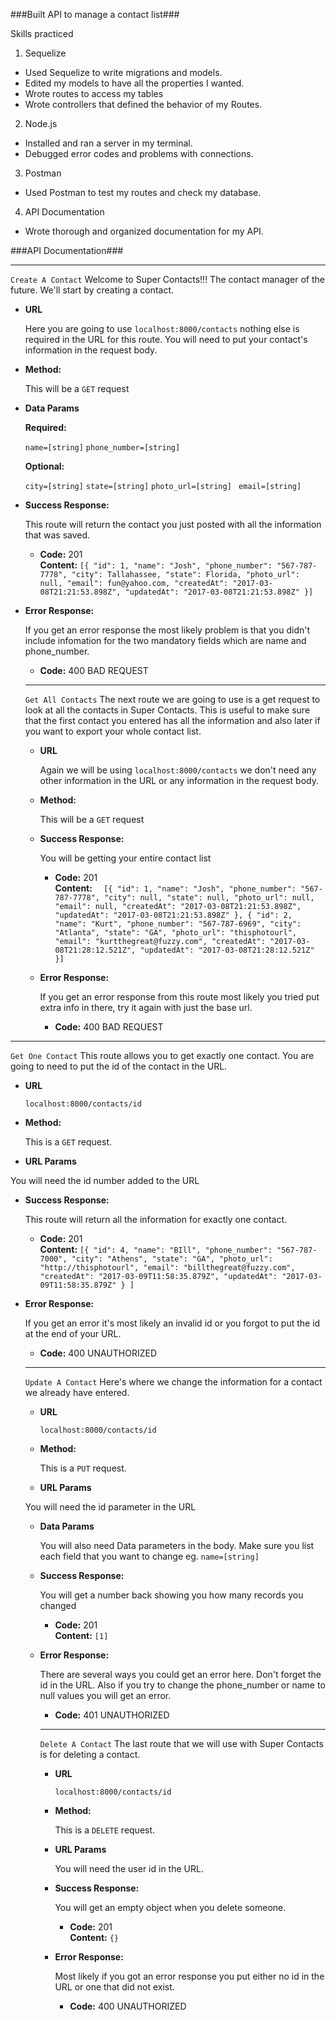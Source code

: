 ###Built API to manage a contact list###

Skills practiced

1. Sequelize
  * Used Sequelize to write migrations and models.
  * Edited my models to have all the properties I wanted.
  * Wrote routes to access my tables
  * Wrote controllers that defined the behavior of my Routes.
2. Node.js
  * Installed and ran a server in my terminal.
  * Debugged error codes and problems with connections.
3. Postman
  * Used Postman to test my routes and check my database.
4. API Documentation
  * Wrote thorough and organized documentation for my API.

###API Documentation###

----
  `Create A Contact`
  Welcome to Super Contacts!!! The contact manager of the future.
  We'll start by creating a contact.

* **URL**

  Here you are going to use `localhost:8000/contacts` nothing else is required in the URL for this route. You will need to put your contact's information in the request body.

* **Method:**

  This will be a `GET` request

* **Data Params**

  **Required:**

  `name=[string]`
  `phone_number=[string]`

  **Optional:**

  `city=[string]`
  `state=[string]`
  `photo_url=[string]`
  ` email=[string]`

* **Success Response:**

  This route will return the contact you just posted with all the information that was saved.

  * **Code:** 201 <br/>
    **Content:**
  `[{
    "id": 1,
    "name": "Josh",
    "phone_number": "567-787-7778",
    "city": Tallahassee,
    "state": Florida,
    "photo_url": null,
    "email": fun@yahoo.com,
    "createdAt": "2017-03-08T21:21:53.898Z",
    "updatedAt": "2017-03-08T21:21:53.898Z"
  }]`


* **Error Response:**

  If you get an error response the most likely problem is that you didn't include infomation for the two mandatory fields which are name and phone_number.

  * **Code:** 400 BAD REQUEST <br/>

  ----
  `Get All Contacts`
  The next route we are going to use is a get request to look at all the contacts in Super Contacts. This is useful to make sure that the first contact you entered has all the information and also later if you want to export your whole contact list.

  * **URL**

    Again we will be using `localhost:8000/contacts` we don't need any other information in the URL or any information in the request body.

  * **Method:**

    This will be a `GET` request    

  * **Success Response:**

    You will be getting your entire contact list

    * **Code:** 201 <br/>
      **Content:** `  [{
    "id": 1,
    "name": "Josh",
    "phone_number": "567-787-7778",
    "city": null,
    "state": null,
    "photo_url": null,
    "email": null,
    "createdAt": "2017-03-08T21:21:53.898Z",
    "updatedAt": "2017-03-08T21:21:53.898Z"
  },
  {
    "id": 2,
    "name": "Kurt",
    "phone_number": "567-787-6969",
    "city": "Atlanta",
    "state": "GA",
    "photo_url": "thisphotourl",
    "email": "kurtthegreat@fuzzy.com",
    "createdAt": "2017-03-08T21:28:12.521Z",
    "updatedAt": "2017-03-08T21:28:12.521Z"
  }]`

  * **Error Response:**

    If you get an error response from this route most likely you tried put extra info in there, try it again with just the base url.

    * **Code:** 400 BAD REQUEST <br/>

----
`Get One Contact`
This route allows you to get exactly one contact. You are going to need to put the id of the contact in the URL.

* **URL**

  `localhost:8000/contacts/id`

* **Method:**

  This is a `GET` request.

*  **URL Params**

  You will need the id number added to the URL

* **Success Response:**

  This route will return all the information for exactly one contact.

  * **Code:** 201 <br />
    **Content:**   `[{
        "id": 4,
        "name": "BIll",
        "phone_number": "567-787-7000",
        "city": "Athens",
        "state": "GA",
        "photo_url": "http://thisphotourl",
        "email": "billthegreat@fuzzy.com",
        "createdAt": "2017-03-09T11:58:35.879Z",
        "updatedAt": "2017-03-09T11:58:35.879Z"
      }
    ]`

* **Error Response:**

  If you get an error it's most likely an invalid id or you forgot to put the id at the end of your URL.

  * **Code:** 400 UNAUTHORIZED <br />


  ----
  `Update A Contact`
  Here's where we change the information for a contact we already have entered.

  * **URL**

    `localhost:8000/contacts/id`

  * **Method:**

    This is a `PUT` request.

  *  **URL Params**

    You will need the id parameter in the URL

  * **Data Params**

    You will also need Data parameters in the body. Make sure you list each field that you want to change eg. `name=[string]`

  * **Success Response:**

    You will get a number back showing you how many records you changed

    * **Code:** 201 <br />
      **Content:** `[1]`

  * **Error Response:**

    There are several ways you could get an error here. Don't forget the id in the URL. Also if you try to change the phone_number or name to null values you will get an error.

    * **Code:** 401 UNAUTHORIZED <br />

    ----
      `Delete A Contact`
      The last route that we will use with Super Contacts is for deleting a contact.

    * **URL**

      `localhost:8000/contacts/id`

    * **Method:**

      This is a `DELETE` request.

    *  **URL Params**

       You will need the user id in the URL.

    * **Success Response:**

      You will get an empty object when you delete someone.

      * **Code:** 201 <br/>
        **Content:** `{}`

    * **Error Response:**

      Most likely if you got an error response you put either no id in the URL or one that did not exist.

      * **Code:** 400 UNAUTHORIZED <br />
